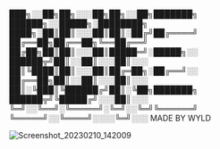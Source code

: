 
███╗░░██╗██╗░░░██╗██╗░░██╗███████╗  ██████╗░░█████╗░████████╗
████╗░██║██║░░░██║██║░██╔╝██╔════╝  ██╔══██╗██╔══██╗╚══██╔══╝
██╔██╗██║██║░░░██║█████═╝░█████╗░░  ██████╦╝██║░░██║░░░██║░░░
██║╚████║██║░░░██║██╔═██╗░██╔══╝░░  ██╔══██╗██║░░██║░░░██║░░░
██║░╚███║╚██████╔╝██║░╚██╗███████╗  ██████╦╝╚█████╔╝░░░██║░░░
╚═╝░░╚══╝░╚═════╝░╚═╝░░╚═╝╚══════╝  ╚═════╝░░╚════╝░░░░╚═╝░░░
MADE BY WYLD

![Screenshot_20230210_142009](https://user-images.githubusercontent.com/121406222/218168217-8cca609d-2a90-4262-a1f6-1c109d8bae10.png)
